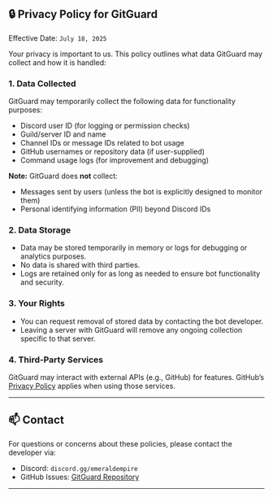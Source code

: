 ## 🔒 Privacy Policy for GitGuard

Effective Date: `July 18, 2025`

Your privacy is important to us. This policy outlines what data GitGuard may collect and how it is handled:

### 1. **Data Collected**

GitGuard may temporarily collect the following data for functionality purposes:

* Discord user ID (for logging or permission checks)
* Guild/server ID and name
* Channel IDs or message IDs related to bot usage
* GitHub usernames or repository data (if user-supplied)
* Command usage logs (for improvement and debugging)

**Note:** GitGuard does **not** collect:

* Messages sent by users (unless the bot is explicitly designed to monitor them)
* Personal identifying information (PII) beyond Discord IDs

### 2. **Data Storage**

* Data may be stored temporarily in memory or logs for debugging or analytics purposes.
* No data is shared with third parties.
* Logs are retained only for as long as needed to ensure bot functionality and security.

### 3. **Your Rights**

* You can request removal of stored data by contacting the bot developer.
* Leaving a server with GitGuard will remove any ongoing collection specific to that server.

### 4. **Third-Party Services**

GitGuard may interact with external APIs (e.g., GitHub) for features. GitHub’s [Privacy Policy](https://docs.github.com/en/site-policy/privacy-policies/github-privacy-statement) applies when using those services.

---

## 📫 Contact

For questions or concerns about these policies, please contact the developer via:

* Discord: `discord.gg/emeraldempire`
* GitHub Issues: [GitGuard Repository](https://github.com/sahilneverdies/gitguard/issues)

---

